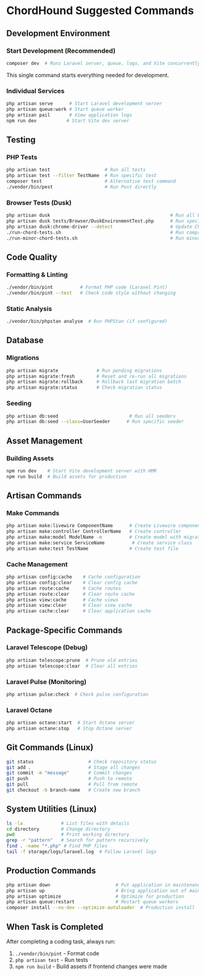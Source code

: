 # ChordHound Suggested Commands

## Development Environment

### Start Development (Recommended)
```bash
composer dev  # Runs Laravel server, queue, logs, and Vite concurrently
```
This single command starts everything needed for development.

### Individual Services
```bash
php artisan serve      # Start Laravel development server
php artisan queue:work # Start queue worker
php artisan pail       # View application logs
npm run dev           # Start Vite dev server
```

## Testing

### PHP Tests
```bash
php artisan test                    # Run all tests
php artisan test --filter TestName  # Run specific test
composer test                       # Alternative test command
./vendor/bin/pest                   # Run Pest directly
```

### Browser Tests (Dusk)
```bash
php artisan dusk                                            # Run all browser tests
php artisan dusk tests/Browser/DuskEnvironmentTest.php      # Run specific test
php artisan dusk:chrome-driver --detect                     # Update Chrome driver
./run-chord-tests.sh                                        # Run comprehensive chord tests
./run-minor-chord-tests.sh                                  # Run minor chord tests only
```

## Code Quality

### Formatting & Linting
```bash
./vendor/bin/pint          # Format PHP code (Laravel Pint)
./vendor/bin/pint --test   # Check code style without changing
```

### Static Analysis
```bash
./vendor/bin/phpstan analyse  # Run PHPStan (if configured)
```

## Database

### Migrations
```bash
php artisan migrate              # Run pending migrations
php artisan migrate:fresh        # Reset and re-run all migrations
php artisan migrate:rollback     # Rollback last migration batch
php artisan migrate:status       # Check migration status
```

### Seeding
```bash
php artisan db:seed                          # Run all seeders
php artisan db:seed --class=UserSeeder      # Run specific seeder
```

## Asset Management

### Building Assets
```bash
npm run dev    # Start Vite development server with HMR
npm run build  # Build assets for production
```

## Artisan Commands

### Make Commands
```bash
php artisan make:livewire ComponentName      # Create Livewire component
php artisan make:controller ControllerName   # Create controller
php artisan make:model ModelName -m          # Create model with migration
php artisan make:service ServiceName          # Create service class
php artisan make:test TestName               # Create test file
```

### Cache Management
```bash
php artisan config:cache    # Cache configuration
php artisan config:clear    # Clear config cache
php artisan route:cache     # Cache routes
php artisan route:clear     # Clear route cache
php artisan view:cache      # Cache views
php artisan view:clear      # Clear view cache
php artisan cache:clear     # Clear application cache
```

## Package-Specific Commands

### Laravel Telescope (Debug)
```bash
php artisan telescope:prune  # Prune old entries
php artisan telescope:clear  # Clear all entries
```

### Laravel Pulse (Monitoring)
```bash
php artisan pulse:check  # Check pulse configuration
```

### Laravel Octane
```bash
php artisan octane:start  # Start Octane server
php artisan octane:stop   # Stop Octane server
```

## Git Commands (Linux)
```bash
git status                    # Check repository status
git add .                     # Stage all changes
git commit -m "message"       # Commit changes
git push                      # Push to remote
git pull                      # Pull from remote
git checkout -b branch-name   # Create new branch
```

## System Utilities (Linux)
```bash
ls -la              # List files with details
cd directory        # Change directory
pwd                 # Print working directory
grep -r "pattern"   # Search for pattern recursively
find . -name "*.php" # Find PHP files
tail -f storage/logs/laravel.log  # Follow Laravel logs
```

## Production Commands
```bash
php artisan down                        # Put application in maintenance mode
php artisan up                          # Bring application out of maintenance
php artisan optimize                    # Optimize for production
php artisan queue:restart               # Restart queue workers
composer install --no-dev --optimize-autoloader  # Production install
```

## When Task is Completed
After completing a coding task, always run:
1. `./vendor/bin/pint` - Format code
2. `php artisan test` - Run tests
3. `npm run build` - Build assets if frontend changes were made